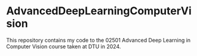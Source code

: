 # AdvancedDeepLearningComputerVision

This repository contains my code to the 02501 Advanced Deep Learning in Computer Vision course taken at DTU in 2024.